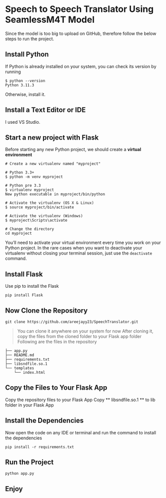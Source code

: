 # Speech to Speech Translator Using SeamlessM4T Model

Since the model is too big to upload on GitHub, therefore follow the below steps to run the project.

## Install Python
If Python is already installed on your system, you can check its version by running
```
$ python --version
Python 3.11.3
```
Otherwise, install it.
## Install a Text Editor or IDE
I used VS Studio.

## Start a new project with Flask
Before starting any new Python project, we should create a **virtual environment**
```
# Create a new virtualenv named "myproject"

# Python 3.3+
$ python -m venv myproject

# Python pre 3.3
$ virtualenv myproject
New python executable in myproject/bin/python

# Activate the virtualenv (OS X & Linux)
$ source myproject/bin/activate

# Activate the virtualenv (Windows)
$ myproject\Scripts\activate

# Change the directory
cd myproject
```
You’ll need to activate your virtual environment every time you work on your Python project. In the rare cases when you want to deactivate your virtualenv without closing your terminal session, just use the `deactivate` command.

## Install Flask
Use pip to install the Flask
```
pip install Flask 
```
## Now Clone the Repository
```
git clone https://github.com/areejayy23/SpeechTranslator.git
```
> You can clone it anywhere on your system for now
>  After cloning it, copy the files from the cloned folder to your Flask app folder
>  Following are the files in the repository
```
├── app.py
├── README.md
├── requirements.txt
├── libsndfile.so.1
└── templates
    └── index.html
```
## Copy the Files to Your Flask App
Copy the repository files to your Flask App
Copy ** libsndfile.so.1 ** to lib folder in your Flask App
## Install the Dependencies
Now open the code on any IDE or terminal and run the command to install the dependencies
```
pip install -r requirements.txt
```
## Run the Project

```python app.py```

## Enjoy
